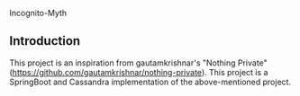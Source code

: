 Incognito-Myth

Introduction
----------------
 
This project is an inspiration from gautamkrishnar's "Nothing Private" (https://github.com/gautamkrishnar/nothing-private). This project is a SpringBoot and Cassandra implementation of the above-mentioned project. 
